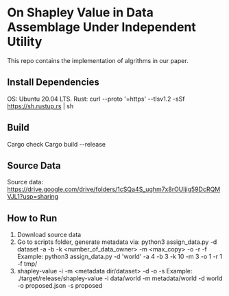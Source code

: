 # On Shapley Value in Data Assemblage Under Independent Utility

This repo contains the implementation of algrithms in our paper. 

## Install Dependencies
OS: Ubuntu 20.04 LTS.
Rust: curl --proto '=https' --tlsv1.2 -sSf https://sh.rustup.rs | sh 

## Build
Cargo check
Cargo build --release

## Source Data
Source data: https://drive.google.com/drive/folders/1cSQa4S_ughm7x8rOUljig59DcRQMVJL1?usp=sharing 

## How to Run
1. Download source data 
2. Go to scripts folder, generate metadata via: python3 assign_data.py -d dataset -a <alpha> -b <beta> -k <number_of_data_owner> -m <max_copy> -o <equal owners> -r <equal records> -f <output dir>
  Example: python3 assign_data.py -d 'world' -a 4 -b 3 -k 10 -m 3 -o 1 -r 1 -f tmp/ 
3. shapley-value  -i <source data dir> -m <metadata dir/dataset> -d <dataset> -o <output file> -s <scheme> 
  Example: ./target/release/shapley-value  -i data/world -m metadata/world -d world -o proposed.json -s proposed




